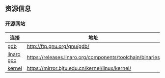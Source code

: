 ## 资源信息

### **开源网站**


| 连接                                                                               | 地址           |
| -----------------------------------------------------------------------------------| ---------------|
| [gdb](http://ftp.gnu.org/gnu/gdb/)                                                 |http://ftp.gnu.org/gnu/gdb/|
| [linaro gcc](https://releases.linaro.org/components/toolchain/binaries)            | https://releases.linaro.org/components/toolchain/binaries |
| [kernel](https://mirror.bjtu.edu.cn/kernel/linux/kernel/) | https://mirror.bjtu.edu.cn/kernel/linux/kernel/ |
